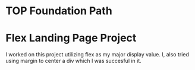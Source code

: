 # TOP Foundation Path

# Flex Landing Page Project

I worked on this project utilizing flex as my major display value. I, also tried using margin to center a div which I was succesful in it.